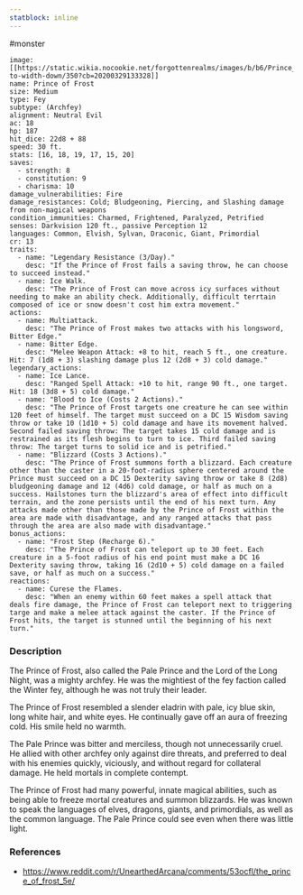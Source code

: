 ```yaml
---
statblock: inline
---
```

#monster 

```statblock
image: [[https://static.wikia.nocookie.net/forgottenrealms/images/b/b6/Prince_of_Frost_4e.jpg/revision/latest/scale-to-width-down/350?cb=20200329133328]]
name: Prince of Frost
size: Medium
type: Fey
subtype: (Archfey)
alignment: Neutral Evil
ac: 18
hp: 187
hit_dice: 22d8 + 88
speed: 30 ft.
stats: [16, 18, 19, 17, 15, 20]
saves:
  - strength: 8
  - constitution: 9
  - charisma: 10
damage_vulnerabilities: Fire
damage_resistances: Cold; Bludgeoning, Piercing, and Slashing damage from non-magical weapons
condition_immunities: Charmed, Frightened, Paralyzed, Petrified
senses: Darkvision 120 ft., passive Perception 12
languages: Common, Elvish, Sylvan, Draconic, Giant, Primordial
cr: 13
traits:
  - name: "Legendary Resistance (3/Day)."
    desc: "If the Prince of Frost fails a saving throw, he can choose to succeed instead."
  - name: Ice Walk.
    desc: "The Prince of Frost can move across icy surfaces without needing to make an ability check. Additionally, difficult terrtain composed of ice or snow doesn't cost him extra movement."
actions:
  - name: Multiattack.
    desc: "The Prince of Frost makes two attacks with his longsword, Bitter Edge."
  - name: Bitter Edge.
    desc: "Melee Weapon Attack: +8 to hit, reach 5 ft., one creature. Hit: 7 (1d8 + 3) slashing damage plus 12 (2d8 + 3) cold damage."
legendary_actions:
  - name: Ice Lance.
    desc: "Ranged Spell Attack: +10 to hit, range 90 ft., one target. Hit: 18 (3d8 + 5) cold damage."
  - name: "Blood to Ice (Costs 2 Actions)."
    desc: "The Prince of Frost targets one creature he can see within 120 feet of himself. The target must succeed on a DC 15 Wisdom saving throw or take 10 (1d10 + 5) cold damage and have its movement halved. Second failed saving throw: The target takes 15 cold damage and is restrained as its flesh begins to turn to ice. Third failed saving throw: The target turns to solid ice and is petrified."
  - name: "Blizzard (Costs 3 Actions)."
    desc: "The Prince of Frost summons forth a blizzard. Each creature other than the caster in a 20-foot-radius sphere centered around the Prince must succeed on a DC 15 Dexterity saving throw or take 8 (2d8) bludgeoning damage and 12 (4d6) cold damage, or half as much on a success. Hailstones turn the blizzard's area of effect into difficult terrain, and the zone persists until the end of his next turn. Any attacks made other than those made by the Prince of Frost within the area are made with disadvantage, and any ranged attacks that pass through the area are also made with disadvantage."
bonus_actions:
  - name: "Frost Step (Recharge 6)."
    desc: "The Prince of Frost can teleport up to 30 feet. Each creature in a 5-foot radius of his end point must make a DC 16 Dexterity saving throw, taking 16 (2d10 + 5) cold damage on a failed save, or half as much on a success."
reactions:
  - name: Curese the Flames.
    desc: "When an enemy within 60 feet makes a spell attack that deals fire damage, the Prince of Frost can teleport next to triggering targe and make a melee attack against the caster. If the Prince of Frost hits, the target is stunned until the beginning of his next turn."
```

### Description

The Prince of Frost, also called the Pale Prince and the Lord of the Long Night, was a mighty archfey. He was the mightiest of the fey faction called the Winter fey, although he was not truly their leader.

The Prince of Frost resembled a slender eladrin with pale, icy blue skin, long white hair, and white eyes. He continually gave off an aura of freezing cold. His smile held no warmth.

The Pale Prince was bitter and merciless, though not unnecessarily cruel. He allied with other archfey only against dire threats, and preferred to deal with his enemies quickly, viciously, and without regard for collateral damage. He held mortals in complete contempt.

The Prince of Frost had many powerful, innate magical abilities, such as being able to freeze mortal creatures and summon blizzards. He was known to speak the languages of elves, dragons, giants, and primordials, as well as the common language. The Pale Prince could see even when there was little light.

### References

* https://www.reddit.com/r/UnearthedArcana/comments/53ocfl/the_prince_of_frost_5e/